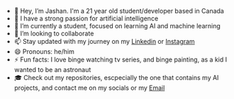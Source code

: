 - 👋 Hey, I’m Jashan. I'm a 21 year old student/developer based in Canada
- 👀 I have a strong passion for artificial intelligence
- 🌱 I’m currently a student, focused on learning AI and machine learning
- 💞️ I’m looking to collaborate
- 📫 Stay updated with my journey on my [Linkedin](www.linkedin.com/in/jashanpreet1singh) or [Instagram](https://www.instagram.com/jashanxghuman)
- 😄 Pronouns: he/him
- ⚡ Fun facts: I love binge watching tv series, and binge painting, as a kid I wanted to be an astronaut
- 🎓 Check out my repositories, escpecially the one that contains my AI projects, and contact me on my socials or my [Email](mailto:jjashan646@gmail.com)

<!---
jashanpreet8/jashanpreet8 is a ✨ special ✨ repository because its `README.md` (this file) appears on your GitHub profile.
You can click the Preview link to take a look at your changes.
--->
